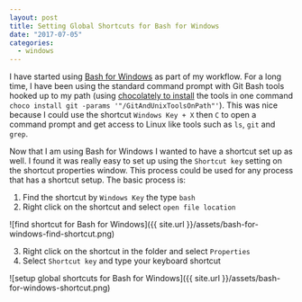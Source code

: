```yaml
---
layout: post
title: Setting Global Shortcuts for Bash for Windows
date: "2017-07-05"
categories:
  - windows
---
```


I have started using [Bash for Windows](https://msdn.microsoft.com/en-us/commandline/wsl/install_guide) as part of my workflow.  For a long time, I have been using the standard command prompt with Git Bash tools hooked up to my path (using [chocolately to install](http://www.jamessturtevant.com/posts/Chocolatey-And-Boxstarter/) the tools in one command `choco install git -params '"/GitAndUnixToolsOnPath"'`). This was nice because I could use the shortcut `Windows Key + X` then `C` to open a command prompt and get access to Linux like tools such as `ls`, `git` and `grep`.  

Now that I am using Bash for Windows I wanted to have a shortcut set up as well.  I found it was really easy to set up using the `Shortcut key` setting on the shortcut properties window.  This process could be used for any process that has a shortcut setup.  The basic process is:

1. Find the shortcut by `Windows Key` the type `bash`
2. Right click on the shortcut and select `open file location`

![find shortcut for Bash for Windows]({{ site.url }}/assets/bash-for-windows-find-shortcut.png)

3. Right click on the shortcut in the folder and select `Properties`
4. Select `Shortcut key` and type your keyboard shortcut

![setup global shortcuts for Bash for Windows]({{ site.url }}/assets/bash-for-windows-shortcut.png)